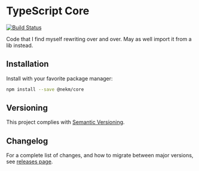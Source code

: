 # TypeScript Core

[![Build Status](https://circleci.com/gh/Ekman/TypeScript-Core.svg?style=svg)](https://app.circleci.com/pipelines/github/Ekman/TypeScript-Core)

Code that I find myself rewriting over and over. May as well import it from a
lib instead.

## Installation

Install with your favorite package manager:

```bash
npm install --save @nekm/core
```

## Versioning

This project complies with [Semantic Versioning](https://semver.org/).

## Changelog

For a complete list of changes, and how to migrate between major versions, see
[releases page](https://github.com/Ekman/TypeScript-Core/releases).
